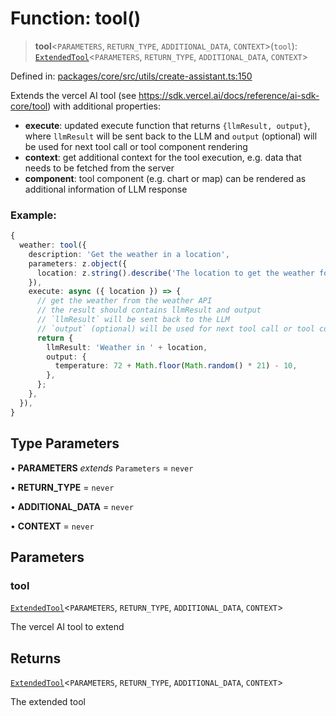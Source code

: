 # Function: tool()

> **tool**\<`PARAMETERS`, `RETURN_TYPE`, `ADDITIONAL_DATA`, `CONTEXT`\>(`tool`): [`ExtendedTool`](../type-aliases/ExtendedTool.md)\<`PARAMETERS`, `RETURN_TYPE`, `ADDITIONAL_DATA`, `CONTEXT`\>

Defined in: [packages/core/src/utils/create-assistant.ts:150](https://github.com/GeoDaCenter/openassistant/blob/36f516b8229288259590b2d9dab3b10cbfc3cbfd/packages/core/src/utils/create-assistant.ts#L150)

Extends the vercel AI tool (see https://sdk.vercel.ai/docs/reference/ai-sdk-core/tool) with additional properties:

- **execute**: updated execute function that returns `{llmResult, output}`, where `llmResult` will be sent back to the LLM and `output` (optional) will be used for next tool call or tool component rendering
- **context**: get additional context for the tool execution, e.g. data that needs to be fetched from the server
- **component**: tool component (e.g. chart or map) can be rendered as additional information of LLM response

### Example:

```ts
{
  weather: tool({
    description: 'Get the weather in a location',
    parameters: z.object({
      location: z.string().describe('The location to get the weather for'),
    }),
    execute: async ({ location }) => {
      // get the weather from the weather API
      // the result should contains llmResult and output
      // `llmResult` will be sent back to the LLM
      // `output` (optional) will be used for next tool call or tool component rendering
      return {
        llmResult: 'Weather in ' + location,
        output: {
          temperature: 72 + Math.floor(Math.random() * 21) - 10,
        },
      };
    },
  }),
}
```

## Type Parameters

• **PARAMETERS** *extends* `Parameters` = `never`

• **RETURN_TYPE** = `never`

• **ADDITIONAL_DATA** = `never`

• **CONTEXT** = `never`

## Parameters

### tool

[`ExtendedTool`](../type-aliases/ExtendedTool.md)\<`PARAMETERS`, `RETURN_TYPE`, `ADDITIONAL_DATA`, `CONTEXT`\>

The vercel AI tool to extend

## Returns

[`ExtendedTool`](../type-aliases/ExtendedTool.md)\<`PARAMETERS`, `RETURN_TYPE`, `ADDITIONAL_DATA`, `CONTEXT`\>

The extended tool
